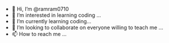 - 👋 Hi, I’m @ramram0710
- 👀 I’m interested in learning coding ...
- 🌱 I’m currently learning coding...
- 💞️ I’m looking to collaborate on everyone willing to teach me ...
- 📫 How to reach me ...

<!---
ramram0710/ramram0710 is a ✨ special ✨ repository because its `README.md` (this file) appears on your GitHub profile.
You can click the Preview link to take a look at your changes.
--->

